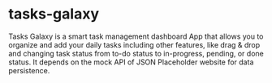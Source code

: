 # tasks-galaxy
Tasks Galaxy is a smart task management dashboard App that allows you to organize and add your daily tasks including other features, like drag &amp; drop and changing task status from to-do status to in-progress, pending, or done status. It depends on the mock API of JSON Placeholder website for data persistence.
